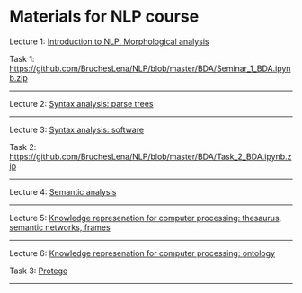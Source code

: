 # Materials for NLP course

Lecture 1: [Introduction to NLP. Morphological analysis](https://github.com/BruchesLena/NLP/blob/master/Lecture_1.pdf)

Task 1: https://github.com/BruchesLena/NLP/blob/master/BDA/Seminar_1_BDA.ipynb.zip

---

Lecture 2: [Syntax analysis: parse trees](https://github.com/BruchesLena/NLP/blob/master/Lecture_2.pdf)

---

Lecture 3: [Syntax analysis: software](https://github.com/BruchesLena/NLP/blob/master/Lecture_3.pdf)

Task 2: https://github.com/BruchesLena/NLP/blob/master/BDA/Task_2_BDA.ipynb.zip

---

Lecture 4: [Semantic analysis](https://github.com/BruchesLena/NLP/blob/master/Lecture_4.pdf)

---

Lecture 5: [Knowledge represenation for computer processing: thesaurus, semantic networks, frames](https://github.com/BruchesLena/NLP/blob/master/Lecture_5.pdf)

---

Lecture 6: [Knowledge represenation for computer processing: ontology](https://github.com/BruchesLena/NLP/blob/master/Lecture_6.pdf)

Task 3: [Protege](https://github.com/BruchesLena/NLP/blob/master/BDA/Tutorial%20for%20Protoge_EN.pdf)

---
